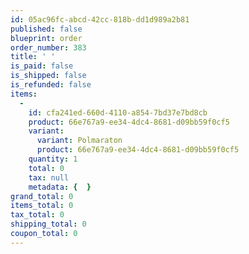 ```yaml
---
id: 05ac96fc-abcd-42cc-818b-dd1d989a2b81
published: false
blueprint: order
order_number: 383
title: ' '
is_paid: false
is_shipped: false
is_refunded: false
items:
  -
    id: cfa241ed-660d-4110-a854-7bd37e7bd8cb
    product: 66e767a9-ee34-4dc4-8681-d09bb59f0cf5
    variant:
      variant: Polmaraton
      product: 66e767a9-ee34-4dc4-8681-d09bb59f0cf5
    quantity: 1
    total: 0
    tax: null
    metadata: {  }
grand_total: 0
items_total: 0
tax_total: 0
shipping_total: 0
coupon_total: 0
---
```

